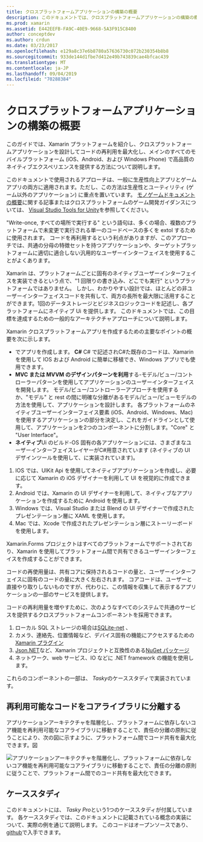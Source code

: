 ```yaml
---
title: クロスプラットフォームアプリケーションの構築の概要
description: このドキュメントでは、クロスプラットフォームアプリケーションの構築の概要について説明します。 の値、MVC/ C#MVVM、ネイティブ ui などの設計パターンについて説明します。
ms.prod: xamarin
ms.assetid: E442EEFB-FA9C-40E9-9668-5A3F915C8400
author: conceptdev
ms.author: crdun
ms.date: 03/23/2017
ms.openlocfilehash: e129a8c37e6b8780a57636730c072b230354b8b8
ms.sourcegitcommit: 933de144d1fbe7d412e49b743839cae4bfcac439
ms.translationtype: MT
ms.contentlocale: ja-JP
ms.lasthandoff: 09/04/2019
ms.locfileid: "70288384"
---
```

# <a name="building-cross-platform-applications-overview"></a>クロスプラットフォームアプリケーションの構築の概要

このガイドでは、Xamarin プラットフォームを紹介し、クロスプラットフォームアプリケーションを設計してコードの再利用を最大化し、メインのすべてのモバイルプラットフォーム (iOS、Android、および Windows Phone) で高品質のネイティブエクスペリエンスを提供する方法について説明します。

このドキュメントで使用されるアプローチは、一般に生産性向上アプリとゲームアプリの両方に適用されます。ただし、この方法は生産性とユーティリティ (ゲーム以外のアプリケーション) に重点を置いています。 [モノゲームドキュメントの概要](~/graphics-games/monogame/introduction/index.md)に関する記事またはクロスプラットフォームのゲーム開発ガイダンスについては、 [Visual Studio Tools for Unity](https://docs.microsoft.com/visualstudio/cross-platform/visual-studio-tools-for-unity)を参照してください。

"Write-once, すべての場所で実行する" という語句は、多くの場合、複数のプラットフォームで未変更で実行される単一のコードベースの多くを extol するために使用されます。 コードを再利用するという利点がありますが、このアプローチでは、共通の分母の特徴セットを持つアプリケーションや、ターゲットプラットフォームに適切に適合しない汎用的なユーザーインターフェイスを使用することがよくあります。

Xamarin は、プラットフォームごとに固有のネイティブユーザーインターフェイスを実装できるという点で、"1 回限りの書き込み、どこでも実行" というプラットフォームではありません。 しかし、わかりやすい設計では、ほとんどの非ユーザーインターフェイスコードを共有して、両方の長所を最大限に活用することができます。1回のデータストレージとビジネスロジックコードを記述し、各プラットフォームにネイティブ Ui を提供します。 このドキュメントでは、この目標を達成するための一般的なアーキテクチャアプローチについて説明します。

Xamarin クロスプラットフォームアプリを作成するための主要なポイントの概要を次に示します。

- でアプリを作成します。 **C#** C# で記述されC#た既存のコードは、Xamarin を使用して IOS および Android に簡単に移植でき、Windows アプリでも使用できます。
- **MVC または MVVM のデザインパターンを利用**する-モデル/ビュー/コントローラーパターンを使用してアプリケーションのユーザーインターフェイスを開発します。 モデル/ビュー/コントローラーアプローチを使用するか、"モデル" と rest の間に明確な分離があるモデル/ビュー/ビューモデルの方法を使用して、アプリケーションを設計します。 各プラットフォームのネイティブユーザーインターフェイス要素 (iOS、Android、Windows、Mac) を使用するアプリケーションの部分を決定し、これをガイドラインとして使用して、アプリケーションを2つのコンポーネントに分割します。"Core" と "User Interface"。
- **ネイティブ**Ui のビルド-OS 固有の各アプリケーションには、さまざまなユーザーインターフェイスレイヤーがC#用意されています (ネイティブの UI デザインツールを使用して、に実装されています)。

1. IOS では、UIKit Api を使用してネイティブアプリケーションを作成し、必要に応じて Xamarin の iOS デザイナーを利用して UI を視覚的に作成できます。
1. Android では、Xamarin の UI デザイナーを利用して、ネイティブなアプリケーションを作成するために Android を使用します。
1. Windows では、Visual Studio または Blend の UI デザイナーで作成されたプレゼンテーション層に XAML を使用します。
1. Mac では、Xcode で作成されたプレゼンテーション層にストーリーボードを使用します。

Xamarin.Forms プロジェクトはすべてのプラットフォームでサポートされており、Xamarin を使用してプラットフォーム間で共有できるユーザーインターフェイスを作成することができます。 

コードの再使用量は、共有コアに保持されるコードの量と、ユーザーインターフェイスに固有のコードの量に大きく左右されます。 コアコードは、ユーザーと直接やり取りしないものですが、代わりに、この情報を収集して表示するアプリケーションの一部のサービスを提供します。

コードの再利用量を増やすために、次のようなすべてのシステムで共通のサービスを提供するクロスプラットフォームコンポーネントを採用できます。

1. ローカル SQL ストレージの場合は[SQLite-net](https://www.nuget.org/packages/sqlite-net-pcl/) 、
1. カメラ、連絡先、位置情報など、デバイス固有の機能にアクセスするための[Xamarin プラグイン](https://xamarin.com/plugins)
1. [Json.NET](https://www.nuget.org/packages/Newtonsoft.Json/)など、Xamarin プロジェクトと互換性のある[NuGet パッケージ](https://nuget.org)
1. ネットワーク、web サービス、IO などに .NET framework の機能を使用します。


これらのコンポーネントの一部は、 *Tasky*のケーススタディで実装されています。

 <a name="Separate_Reusable_Code_into_a_Core_Library" />


## <a name="separate-reusable-code-into-a-core-library"></a>再利用可能なコードをコアライブラリに分離する

アプリケーションアーキテクチャを階層化し、プラットフォームに依存しないコア機能を再利用可能なコアライブラリに移動することで、責任の分離の原則に従うことにより、次の図に示すように、プラットフォーム間でコード共有を最大化できます。図

 ![](overview-images/layers2.png "アプリケーションアーキテクチャを階層化し、プラットフォームに依存しないコア機能を再利用可能なコアライブラリに移動することで、責任の分離の原則に従うことで、プラットフォーム間でのコード共有を最大化できます。")

 <a name="Case_Studies" />


## <a name="case-studies"></a>ケーススタディ

このドキュメントには、 *Tasky Pro*という1つのケーススタディが付属しています。 各ケーススタディでは、このドキュメントに記載されている概念の実装について、実際の例を通じて説明します。 このコードはオープンソースであり、 [github](https://github.com/xamarin/mobile-samples/)で入手できます。

